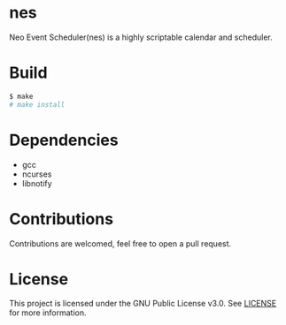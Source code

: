 # nes 

Neo Event Scheduler(nes) is a highly scriptable calendar and scheduler.
# Build

```sh
$ make
# make install
```
# Dependencies

- gcc
- ncurses
- libnotify

# Contributions
Contributions are welcomed, feel free to open a pull request.

# License
This project is licensed under the GNU Public License v3.0. See [LICENSE](https://github.com/night0721/nes/blob/master/LICENSE) for more information.
